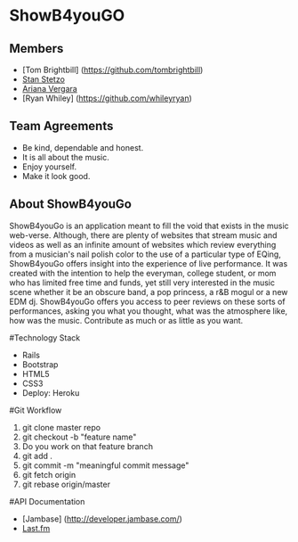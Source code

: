# ShowB4youGO
## Members 
* [Tom Brightbill] (https://github.com/tombrightbill)
* [Stan Stetzo](https://github.com/sszeto71)
* [Ariana Vergara](https://github.com/arianakvergara)
* [Ryan Whiley] (https://github.com/whileyryan)

## Team Agreements
* Be kind, dependable and honest.
* It is all about the music. 
* Enjoy yourself. 
* Make it look good. 

## About ShowB4youGo
ShowB4youGo is an application meant to fill the void that exists in the music web-verse. Although,
there are plenty of websites that stream music and videos as well as an infinite amount of websites which
review everything from a musician's nail polish color to the use of a particular type of EQing, ShowB4youGo offers insight into
the experience of live performance. It was created with the intention to help the everyman, college student, or 
mom who has limited free time and funds, yet still very interested in the music scene whether it be an obscure band, a pop 
princess, a r&B mogul or a new EDM dj. ShowB4youGo offers you access to peer reviews on these sorts of performances, asking you 
what you thought, what was the atmosphere like, how was the music. Contribute as much or as little as you want. 

#Technology Stack
* Rails 
* Bootstrap
* HTML5
* CSS3
* Deploy: Heroku

#Git Workflow
1. git clone master repo
2. git checkout -b "feature name"
3. Do you work on that feature branch
4. git add .
5. git commit -m "meaningful commit message"
6. git fetch origin
7. git rebase origin/master

#API Documentation
* [Jambase] (http://developer.jambase.com/)
* [Last.fm](http://www.last.fm/api)
